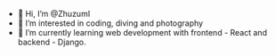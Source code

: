 - 👋 Hi, I’m @ZhuzumI
- 👀 I’m interested in coding, diving and photography  
- 🌱 I’m currently learning web development with frontend - React and backend - Django.


